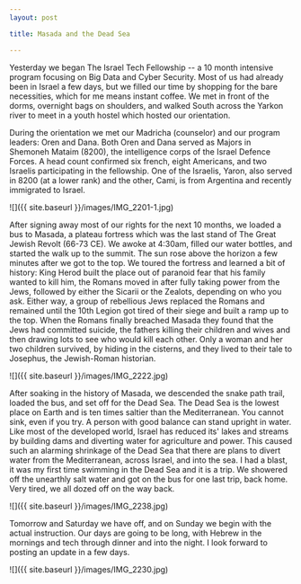 ```yaml
---
layout: post

title: Masada and the Dead Sea

---
```

Yesterday we began The Israel Tech Fellowship -- a 10 month intensive program focusing on Big Data and Cyber Security. Most of us had already been in Israel a few days, but we filled our time by shopping for the bare necessities, which for me means instant coffee. We met in front of the dorms, overnight bags on shoulders, and walked South across the Yarkon river to meet in a youth hostel which hosted our orientation.

During the orientation we met our Madricha (counselor) and our program leaders: Oren and Dana. Both Oren and Dana served as Majors in Shemoneh Mataim (8200), the intelligence corps of the Israel Defence Forces. A head count confirmed six french, eight Americans, and two Israelis participating in the fellowship. One of the Israelis, Yaron, also served in 8200 (at a lower rank) and the other, Cami, is from Argentina and recently immigrated to Israel.

![]({{ site.baseurl }}/images/IMG_2201-1.jpg)

After signing away most of our rights for the next 10 months, we loaded a bus to Masada, a plateau fortress which was the last stand of The Great Jewish Revolt (66-73 CE). We awoke at 4:30am, filled our water bottles, and started the walk up to the summit. The sun rose above the horizon a few minutes after we got to the top. We toured the fortress and learned a bit of history: King Herod built the place out of paranoid fear that his family wanted to kill him, the Romans moved in after fully taking power from the Jews, followed by either the Sicarii or the Zealots, depending on who you ask. Either way, a group of rebellious Jews replaced the Romans and remained until the 10th Legion got tired of their siege and built a ramp up to the top. When the Romans finally breached Masada they found that the Jews had committed suicide, the fathers killing their children and wives and then drawing lots to see who would kill each other. Only a woman and her two children survived, by hiding in the cisterns, and they lived to their tale to Josephus, the Jewish-Roman historian.

![]({{ site.baseurl }}/images/IMG_2222.jpg)

After soaking in the history of Masada, we descended the snake path trail, loaded the bus, and set off for the Dead Sea. The Dead Sea is the lowest place on Earth and is ten times saltier than the Mediterranean. You cannot sink, even if you try. A person with good balance can stand upright in water. Like most of the developed world, Israel has reduced its' lakes and streams by building dams and diverting water for agriculture and power. This caused such an alarming shrinkage of the Dead Sea that there are plans to divert water from the Mediterranean, across Israel, and into the sea. I had a blast, it was my first time swimming in the Dead Sea and it is a trip. We showered off the unearthly salt water and got on the bus for one last trip, back home. Very tired, we all dozed off on the way back.

![]({{ site.baseurl }}/images/IMG_2238.jpg)

Tomorrow and Saturday we have off, and on Sunday we begin with the actual instruction. Our days are going to be long, with Hebrew in the mornings and tech through dinner and into the night. I look forward to posting an update in a few days.

![]({{ site.baseurl }}/images/IMG_2230.jpg)
